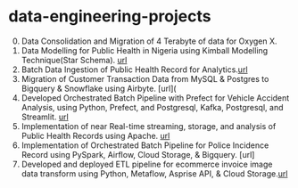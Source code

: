 # data-engineering-projects
0) Data Consolidation and Migration of 4 Terabyte of data for Oxygen X.
1) Data Modelling for Public Health in Nigeria using Kimball Modelling Technique(Star Schema). [url](https://github.com/JosephItopa/public_health_pipeline-lambda_architecture/tree/main/01_data-ingestion)
2) Batch Data Ingestion of Public Health Record for Analytics.[url](https://github.com/JosephItopa/public_health_pipeline-lambda_architecture/tree/main/02_batch-pipeline)
3) Migration of Customer Transaction Data from MySQL & Postgres to Bigquery & Snowflake using Airbyte. [url](
4) Developed Orchestrated Batch Pipeline with Prefect for Vehicle Accident Analysis, using Python, Prefect, and Postgresql, Kafka, Postgresql, and Streamlit. [url](https://github.com/JosephItopa/vehicle_collision_etl_pipeline/tree/master/data_pipeline)
5) Implementation of near Real-time streaming, storage, and analysis of Public Health Records using Apache. [url](https://github.com/JosephItopa/public_health_pipeline-lambda_architecture/tree/main/03_speed-pipeline)
6) Implementation of Orchestrated Batch Pipeline for Police Incidence Record using PySpark, Airflow, Cloud Storage, & Bigquery. [url]
7) Developed and deployed ETL pipeline for ecommerce invoice image data transform using Python, Metaflow, Asprise API, & Cloud Storage.[url](https://github.com/JosephItopa/data_engineering_projects/tree/main/metaflow_ocr_project)
